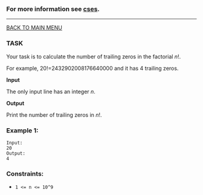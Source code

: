 ### For more information see [cses](https://cses.fi/problemset/task/1618).
__________________________

[BACK TO MAIN MENU](../README.md)

### TASK

Your task is to calculate the number of trailing zeros in the factorial *n*!.

For example, 20!=2432902008176640000 and it has 4 trailing zeros.

**Input**

The only input line has an integer *n*.

**Output**

Print the number of trailing zeros in *n*!.

### Example 1:
```
Input:
20
Output:
4
```

### Constraints:

* `1 <= n <= 10^9`